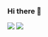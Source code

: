 ### Hi there 👋
![](https://komarev.com/ghpvc/?username=ibndiaye)
![](https://komarev.com/ghpvc/?username=your-github-username&color=red)

